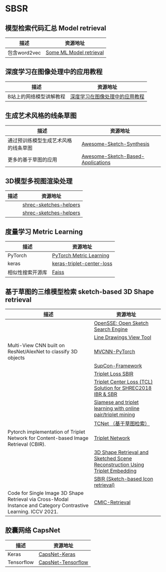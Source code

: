 # SBSR
## 模型检索代码汇总 Model retrieval
|描述|资源地址|
|-----|-----|
|包含word2vec|[Some ML Model retrieval](https://github.com/iofu728/Model_retrieval)<br>|


## 深度学习在图像处理中的应用教程
|描述|资源地址|
|-----|-----|
|B站上的网络模型讲解教程|[深度学习在图像处理中的应用教程](https://github.com/WZMIAOMIAO/deep-learning-for-image-processing "B站视频")<br>|


## 生成艺术风格的线条草图
|描述|资源地址|
|-----|-----|
|通过预训练模型生成艺术风格的线条草图|[Awesome-Sketch-Synthesis](https://github.com/MarkMoHR/Awesome-Sketch-Synthesis "通过预训练模型生成艺术风格的线条草图 A collection of papers about Sketch Synthesis (Generation). Mainly focus on stroke-level vector sketch synthesis.")<br>|
|更多的基于草图的应用|[Awesome-Sketch-Based-Applications](https://github.com/MarkMoHR/Awesome-Sketch-Based-Applications "更多的基于草图的应用")<br>|


## 3D模型多视图渲染处理
|描述|资源地址|
|-----|-----|
||[shrec-sketches-helpers](https://github.com/twuilliam/shrec-sketches-helpers)<br>|
||[shrec-sketches-helpers](https://github.com/FutureXZC/shrec-sketches-helpers)<br>|


## 度量学习 Metric Learning
|描述|资源地址|
|-----|-----|
|PyTorch|[PyTorch Metric Learning](https://github.com/KevinMusgrave/pytorch-metric-learning/blob/master/examples/notebooks/TrainWithClassifier.ipynb "度量学习示例教程")|
|keras|[keras-triplet-center-loss](https://github.com/popcornell/keras-triplet-center-loss)|
|相似性搜索开源库|[Faiss](https://github.com/facebookresearch/faiss)|

## 基于草图的三维模型检索 sketch-based 3D Shape retrieval
|描述|资源地址|
|-----|-----|
||[OpenSSE: Open Sketch Search Engine](https://github.com/zddhub/opensse)<br>|
||[Line Drawings View Tool](https://github.com/zddhub/trianglemesh)<br>|
|Multi-View CNN built on ResNet/AlexNet to classify 3D objects|[MVCNN-PyTorch](https://github.com/RBirkeland/MVCNN-PyTorch)|
||[SupCon-Framework](https://github.com/ivanpanshin/SupCon-Framework)<br>|
||[Triplet Loss SBIR](https://github.com/TuBui/Triplet_Loss_SBIR)<br>|
||[Triplet Center Loss (TCL) Solution for SHREC2018 IBR & SBR](https://github.com/xlliu7/Shrec2018_TripletCenterLoss.pytorch)<br>|
||[Siamese and triplet learning with online pair/triplet mining](https://github.com/adambielski/siamese-triplet)<br>|
||[TCNet （基于草图检索）](https://github.com/avalonstrel/TCNet)<br>|
|Pytorch implementation of Triplet Network for Content-based Image Retrieval (CBIR).<br>|[Triplet Network](https://github.com/thainguyentrong/triplet-net)<br>|
||[3D Shape Retrieval and Sketched Scene Reconstruction Using Triplet Embedding](https://github.com/Madalaski/MattRedmondL3Project)<br>|
||[SBIR (Sketch-based Icon retrieval)](https://github.com/emizzz/Sketch-to-Icon-Paper-Code)<br>|
|Code for Single Image 3D Shape Retrieval via Cross-Modal Instance and Category Contrastive Learning. ICCV 2021.<br>|[CMIC-Retrieval](https://github.com/IGLICT/IBSR_jittor)<br>|


## 胶囊网络 CapsNet
|描述|资源地址|
|-----|-----|
|Keras|[CapsNet-Keras](https://github.com/XifengGuo/CapsNet-Keras)|
|Tensorflow|[CapsNet-Tensorflow](https://github.com/naturomics/CapsNet-Tensorflow)|


